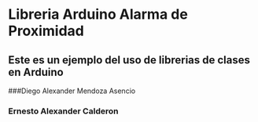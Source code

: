# Libreria Arduino Alarma de Proximidad
## Este es un ejemplo del uso de librerias de clases en Arduino

###Diego Alexander Mendoza Asencio
### Ernesto Alexander Calderon
